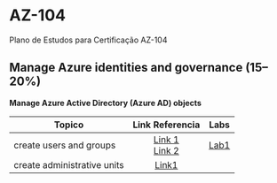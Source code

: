 # AZ-104
Plano de Estudos para Certificação AZ-104

## Manage Azure identities and governance (15–20%)
**Manage Azure Active Directory (Azure AD) objects**

|Topico|Link Referencia|Labs
|---   |:---:            |:---:
|create users and groups | [Link 1](https://docs.microsoft.com/en-us/azure/active-directory/fundamentals/add-users-azure-active-directory?context=/azure/active-directory/enterprise-users/context/ugr-context) <br>[Link 2](https://docs.microsoft.com/en-us/azure/active-directory/fundamentals/active-directory-groups-create-azure-portal?context=/azure/active-directory/enterprise-users/context/ugr-context)| [Lab1](https://docs.microsoft.com/en-us/azure/active-directory/fundamentals/active-directory-groups-create-azure-portal?context=/azure/active-directory/enterprise-users/context/ugr-context)
|create administrative units| [Link1](https://docs.microsoft.com/en-us/azure/active-directory/roles/admin-units-manage)

  




